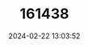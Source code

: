 ---
title: "161438"
category: "Squalus brevirostris"
draft: false
date: 2024-02-22 13:03:52
languages:
  Japanese: ["Tsunozame"]
  Russian: ["Японская короткорылая акула"]
  English: ["Japanese Shortnose Spurdog"]
---